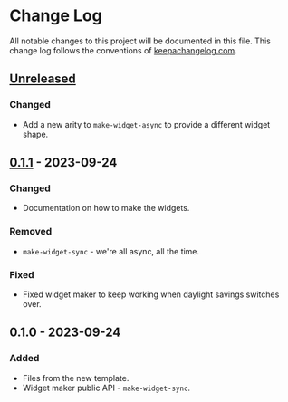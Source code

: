 # Change Log
All notable changes to this project will be documented in this file. This change log follows the conventions of [keepachangelog.com](http://keepachangelog.com/).

## [Unreleased]
### Changed
- Add a new arity to `make-widget-async` to provide a different widget shape.

## [0.1.1] - 2023-09-24
### Changed
- Documentation on how to make the widgets.

### Removed
- `make-widget-sync` - we're all async, all the time.

### Fixed
- Fixed widget maker to keep working when daylight savings switches over.

## 0.1.0 - 2023-09-24
### Added
- Files from the new template.
- Widget maker public API - `make-widget-sync`.

[Unreleased]: https://sourcehost.site/your-name/atividade-final-tarefas/compare/0.1.1...HEAD
[0.1.1]: https://sourcehost.site/your-name/atividade-final-tarefas/compare/0.1.0...0.1.1

